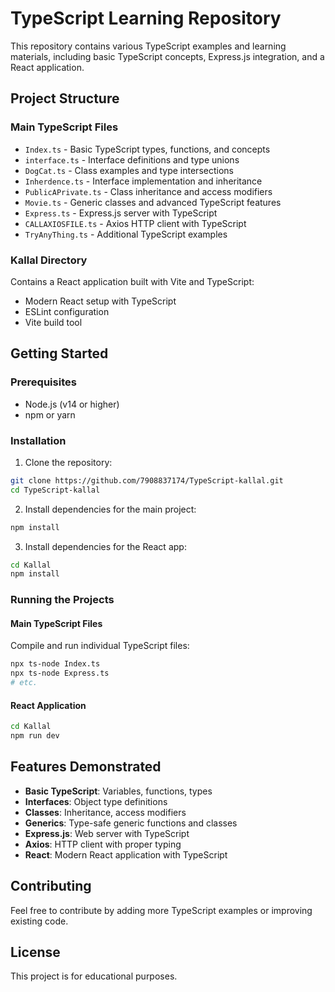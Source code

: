 # TypeScript Learning Repository

This repository contains various TypeScript examples and learning materials, including basic TypeScript concepts, Express.js integration, and a React application.

## Project Structure

### Main TypeScript Files
- `Index.ts` - Basic TypeScript types, functions, and concepts
- `interface.ts` - Interface definitions and type unions
- `DogCat.ts` - Class examples and type intersections
- `Inherdence.ts` - Interface implementation and inheritance
- `PublicAPrivate.ts` - Class inheritance and access modifiers
- `Movie.ts` - Generic classes and advanced TypeScript features
- `Express.ts` - Express.js server with TypeScript
- `CALLAXIOSFILE.ts` - Axios HTTP client with TypeScript
- `TryAnyThing.ts` - Additional TypeScript examples

### Kallal Directory
Contains a React application built with Vite and TypeScript:
- Modern React setup with TypeScript
- ESLint configuration
- Vite build tool

## Getting Started

### Prerequisites
- Node.js (v14 or higher)
- npm or yarn

### Installation

1. Clone the repository:
```bash
git clone https://github.com/7908837174/TypeScript-kallal.git
cd TypeScript-kallal
```

2. Install dependencies for the main project:
```bash
npm install
```

3. Install dependencies for the React app:
```bash
cd Kallal
npm install
```

### Running the Projects

#### Main TypeScript Files
Compile and run individual TypeScript files:
```bash
npx ts-node Index.ts
npx ts-node Express.ts
# etc.
```

#### React Application
```bash
cd Kallal
npm run dev
```

## Features Demonstrated

- **Basic TypeScript**: Variables, functions, types
- **Interfaces**: Object type definitions
- **Classes**: Inheritance, access modifiers
- **Generics**: Type-safe generic functions and classes
- **Express.js**: Web server with TypeScript
- **Axios**: HTTP client with proper typing
- **React**: Modern React application with TypeScript

## Contributing

Feel free to contribute by adding more TypeScript examples or improving existing code.

## License

This project is for educational purposes.
